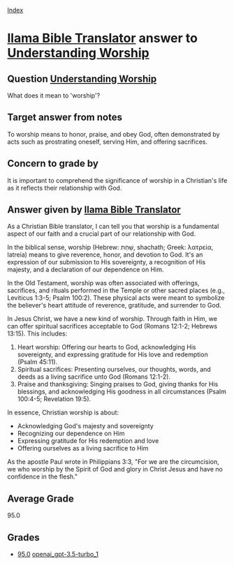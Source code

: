
[Index](../../../index.md)
# [llama Bible Translator](../../answering_models/llama_Bible_Translator.md) answer to [Understanding Worship](../../questions/Understanding_Worship.md)

## Question [Understanding Worship](../../questions/Understanding_Worship.md)
What does it mean to 'worship'?

## Target answer from notes
To worship means to honor, praise, and obey God, often demonstrated by acts such as prostrating oneself, serving Him, and offering sacrifices.

## Concern to grade by
It is important to comprehend the significance of worship in a Christian's life as it reflects their relationship with God.

## Answer given by [llama Bible Translator](../../answering_models/llama_Bible_Translator.md)
As a Christian Bible translator, I can tell you that worship is a fundamental aspect of our faith and a crucial part of our relationship with God.

In the biblical sense, worship (Hebrew: שָׁחַת, shachath; Greek: λατρεία, latreia) means to give reverence, honor, and devotion to God. It's an expression of our submission to His sovereignty, a recognition of His majesty, and a declaration of our dependence on Him.

In the Old Testament, worship was often associated with offerings, sacrifices, and rituals performed in the Temple or other sacred places (e.g., Leviticus 1:3-5; Psalm 100:2). These physical acts were meant to symbolize the believer's heart attitude of reverence, gratitude, and surrender to God.

In Jesus Christ, we have a new kind of worship. Through faith in Him, we can offer spiritual sacrifices acceptable to God (Romans 12:1-2; Hebrews 13:15). This includes:

1. Heart worship: Offering our hearts to God, acknowledging His sovereignty, and expressing gratitude for His love and redemption (Psalm 45:11).
2. Spiritual sacrifices: Presenting ourselves, our thoughts, words, and deeds as a living sacrifice unto God (Romans 12:1-2).
3. Praise and thanksgiving: Singing praises to God, giving thanks for His blessings, and acknowledging His goodness in all circumstances (Psalm 100:4-5; Revelation 19:5).

In essence, Christian worship is about:

* Acknowledging God's majesty and sovereignty
* Recognizing our dependence on Him
* Expressing gratitude for His redemption and love
* Offering ourselves as a living sacrifice to Him

As the apostle Paul wrote in Philippians 3:3, "For we are the circumcision, we who worship by the Spirit of God and glory in Christ Jesus and have no confidence in the flesh."

## Average Grade
95.0

## Grades
 * [95.0](./Understanding_Worship_grades/openai_gpt-3.5-turbo_1.md) [openai_gpt-3.5-turbo_1](../../grading_models/openai_gpt-3.5-turbo_1.md)
